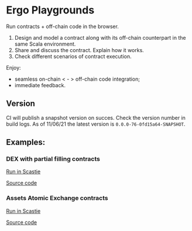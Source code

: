 # Ergo Playgrounds
Run contracts + off-chain code in the browser. 
1. Design and model a contract along with its off-chain counterpart in the same Scala environment. 
2. Share and discuss the contract. Explain how it works.
3. Check different scenarios of contract execution.

Enjoy:
- seamless on-chain < - > off-chain code integration;
- immediate feedback.

## Version
CI will publish a snapshot version on succes. Check the version number in build logs. As of 11/06/21 the latest version is `0.0.0-76-0fd15a64-SNAPSHOT`.

## Examples:

### DEX with partial filling contracts

[Run in Scastie](https://scastie.scala-lang.org/YCzvl8NBQwa7R0pVI5mHnA)

[Source code](https://github.com/ergoplatform/ergo-playgrounds/blob/c91117ae0b1434b7a554028592e30a5bba15a14b/playgrounds/src/main/scala/org/ergoplatform/playgrounds/examples/AssetsAtomicExchangePlayground.scala#L1-L1)

### Assets Atomic Exchange contracts

[Run in Scastie](https://scastie.scala-lang.org/qx8LnkelR124gGkWzdn2wg)

[Source code](https://github.com/ergoplatform/ergo-playgrounds/blob/c91117ae0b1434b7a554028592e30a5bba15a14b/playgrounds/src/main/scala/org/ergoplatform/playgrounds/examples/AssetsAtomicExchangePlayground.scala#L1-L1)
